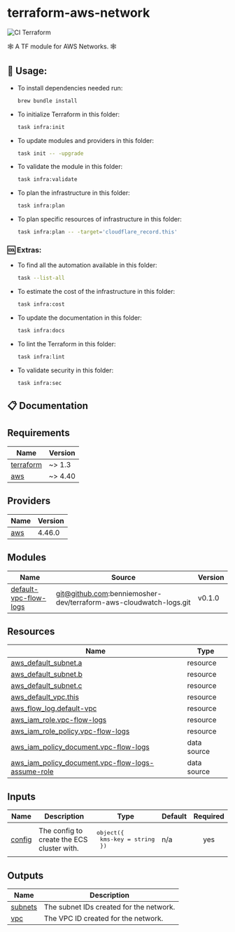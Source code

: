 # terraform-aws-network

![CI Terraform](https://github.com/benniemosher-dev/terraform-aws-network/actions/workflows/ci-terraform.yml/badge.svg)

🕸️ A TF module for AWS Networks. 🕸️

## 📜 Usage:

- To install dependencies needed run:
  ```bash
  brew bundle install
  ```
- To initialize Terraform in this folder:
  ```bash
  task infra:init
  ```
- To update modules and providers in this folder:
  ```bash
  task init -- -upgrade
  ```
- To validate the module in this folder:
  ```bash
  task infra:validate
  ```
- To plan the infrastructure in this folder:
  ```bash
  task infra:plan
  ```
- To plan specific resources of infrastructure in this folder:
  ```bash
  task infra:plan -- -target='cloudflare_record.this'
  ```

### 🆒 Extras:

- To find all the automation available in this folder:
  ```bash
  task --list-all
  ```
- To estimate the cost of the infrastructure in this folder:
  ```bash
  task infra:cost
  ```
- To update the documentation in this folder:
  ```bash
  task infra:docs
  ```
- To lint the Terraform in this folder:
  ```bash
  task infra:lint
  ```
- To validate security in this folder:
  ```bash
  task infra:sec
  ```

## 📋 Documentation

<!-- BEGIN_TF_DOCS -->
## Requirements

| Name | Version |
|------|---------|
| <a name="requirement_terraform"></a> [terraform](#requirement\_terraform) | ~> 1.3 |
| <a name="requirement_aws"></a> [aws](#requirement\_aws) | ~> 4.40 |

## Providers

| Name | Version |
|------|---------|
| <a name="provider_aws"></a> [aws](#provider\_aws) | 4.46.0 |

## Modules

| Name | Source | Version |
|------|--------|---------|
| <a name="module_default-vpc-flow-logs"></a> [default-vpc-flow-logs](#module\_default-vpc-flow-logs) | git@github.com:benniemosher-dev/terraform-aws-cloudwatch-logs.git | v0.1.0 |

## Resources

| Name | Type |
|------|------|
| [aws_default_subnet.a](https://registry.terraform.io/providers/hashicorp/aws/latest/docs/resources/default_subnet) | resource |
| [aws_default_subnet.b](https://registry.terraform.io/providers/hashicorp/aws/latest/docs/resources/default_subnet) | resource |
| [aws_default_subnet.c](https://registry.terraform.io/providers/hashicorp/aws/latest/docs/resources/default_subnet) | resource |
| [aws_default_vpc.this](https://registry.terraform.io/providers/hashicorp/aws/latest/docs/resources/default_vpc) | resource |
| [aws_flow_log.default-vpc](https://registry.terraform.io/providers/hashicorp/aws/latest/docs/resources/flow_log) | resource |
| [aws_iam_role.vpc-flow-logs](https://registry.terraform.io/providers/hashicorp/aws/latest/docs/resources/iam_role) | resource |
| [aws_iam_role_policy.vpc-flow-logs](https://registry.terraform.io/providers/hashicorp/aws/latest/docs/resources/iam_role_policy) | resource |
| [aws_iam_policy_document.vpc-flow-logs](https://registry.terraform.io/providers/hashicorp/aws/latest/docs/data-sources/iam_policy_document) | data source |
| [aws_iam_policy_document.vpc-flow-logs-assume-role](https://registry.terraform.io/providers/hashicorp/aws/latest/docs/data-sources/iam_policy_document) | data source |

## Inputs

| Name | Description | Type | Default | Required |
|------|-------------|------|---------|:--------:|
| <a name="input_config"></a> [config](#input\_config) | The config to create the ECS cluster with. | <pre>object({<br>    kms-key = string<br>  })</pre> | n/a | yes |

## Outputs

| Name | Description |
|------|-------------|
| <a name="output_subnets"></a> [subnets](#output\_subnets) | The subnet IDs created for the network. |
| <a name="output_vpc"></a> [vpc](#output\_vpc) | The VPC ID created for the network. |
<!-- END_TF_DOCS -->

